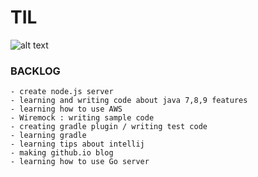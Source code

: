# TIL
![alt text](https://bergmantil.com/wp-content/themes/bergmantil/assets/img/images/til-logo2.png)

### BACKLOG
```
- create node.js server 
- learning and writing code about java 7,8,9 features
- learning how to use AWS
- Wiremock : writing sample code 
- creating gradle plugin / writing test code
- learning gradle
- learning tips about intellij
- making github.io blog
- learning how to use Go server
```
